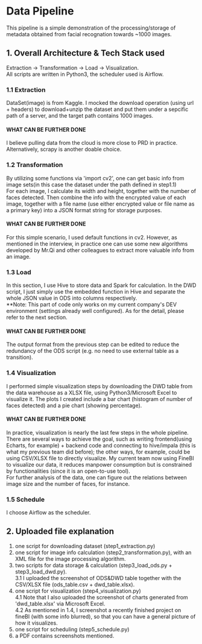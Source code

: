# Data Pipeline
This pipeline is a simple demonstration of the processing/storage of metadata obtained from facial recognation towards ~1000 images.

## 1. Overall Architecture & Tech Stack used
Extraction -> Transformation -> Load -> Visualization.
<br>All scripts are written in Python3, the scheduler used is Airflow.

### 1.1 Extraction 
DataSet(image) is from Kaggle. I mocked the download operation (using url + headers) to download+unzip the dataset and put them under a sepcific path of a server, and the target path contains 1000 images.
#### WHAT CAN BE FURTHER DONE
I believe pulling data from the cloud is more close to PRD in practice.
<br> Alternatively, scrapy is another doable choice.

### 1.2 Transformation
By utilizing some functions via 'import cv2', one can get basic info from image sets(in this case the dataset under the path defined in step1.1)
<br>For each image, I calculate its width and height, together with the number of faces detected. Then combine the info with the encrypted value of each image, together with a file name (use either encrypted value or file name as a primary key) into a JSON format string for storage purposes. 
#### WHAT CAN BE FURTHER DONE
For this simple scenario, I used default functions in cv2. However, as mentioned in the interview, in practice one can use some new algorithms developed by Mr.Qi and other colleagues to extract more valuable info from an image.

### 1.3 Load
In this section, I use Hive to store data and Spark for calculation. In the DWD script, I just simply use the embedded function in Hive and separate the whole JSON value in ODS into columns respectively.
<br>**Note: This part of code only works on my current company's DEV environment (settings already well configured). As for the detail, please refer to the next section.
#### WHAT CAN BE FURTHER DONE
The output format from the previous step can be edited to reduce the redundancy of the ODS script (e.g. no need to use external table as a transition).

### 1.4 Visualization
I performed simple visualization steps by downloading the DWD table from the data warehouse as a XLSX file, using Python3/Microsoft Excel to visualize it. The plots I created include a bar chart (histogram of number of faces detected) and a pie chart (showing percentage). 
#### WHAT CAN BE FURTHER DONE
In practice, visualization is nearly the last few steps in the whole pipeline. There are several ways to achieve the goal, such as writing frontend(using Echarts, for example) + backend code and connecting to hive/impala (this is what my previous team did before); the other ways, for example, could be using CSV/XLSX file to directly visualize. My current team now using FineBI to visualize our data, it reduces manpower consumption but is constrained by functionalities (since it is an open-to-use tool).
<br> For further analysis of the data, one can figure out the relations between image size and the number of faces, for instance.


### 1.5 Schedule
I choose Airflow as the scheduler.


## 2. Uploaded file explanation
1. one script for downloading dataset (step1_extraction.py)
2. one script for image info calculation (step2_transformation.py), with an XML file for the image processing algorithm.
3. two scripts for data storage & calculation (step3_load_ods.py + step3_load_dwd.py). 
<br>3.1 I uploaded the screenshot of ODS&DWD table together with the CSV/XLSX file (ods_table.csv + dwd_table.xlsx).
4. one script for visualization (step4_visualization.py)
<br>4.1 Note that I also uploaded the screenshot of charts generated from 'dwd_table.xlsx' via Microsoft Excel.
<br>4.2 As mentioned in 1.4, I screenshot a recently finished project on fineBI (with some info blurred), so that you can have a general picture of how it visualizes.
5. one script for scheduling (step5_schedule.py)
6. a PDF contains screenshots mentioned.



